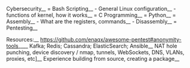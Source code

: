 Cybersecurity__
    = Bash Scripting__
        - General Linux configuration__
        - functions of kernel, how it works__
    = C Programming__
    = Python__
    = Assembly__
        - What are the registers, commands__
        - Disassembly__
    = Pentesting__
    

Resources:__
https://github.com/enaqx/awesome-pentest#anonymity-tools____
Kafka; Redis; Cassandra; ElasticSearch; Ansible__
NAT hole punching, device discovery / nmap, tunnels, WebSockets, DNS, VLANs, proxies, etc]__
Experience building from source, creating a package__

